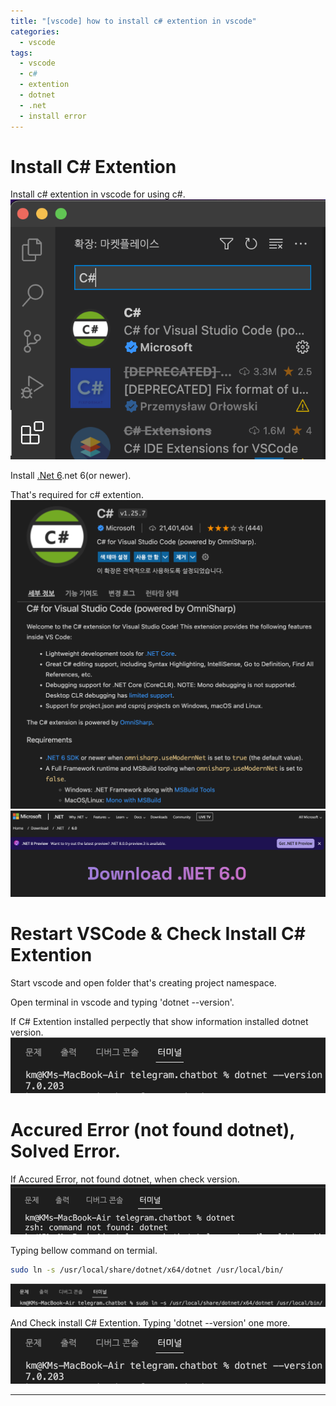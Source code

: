 ```yaml
---
title: "[vscode] how to install c# extention in vscode"
categories:
  - vscode
tags:
  - vscode
  - c#
  - extention
  - dotnet
  - .net
  - install error
---
```



# Install C# Extention
Install c# extention in vscode for using c#.  
![set define on](/assets/images/install_cshap_extention.png)  



Install [.Net 6][install-dotnet6].net 6(or newer).  

That's required for c# extention.  
![set define on](/assets/images/cshap_extention_requirement.png)  
![set define on](/assets/images/cshap_extention_requirement_dotnet6.png)  



# Restart VSCode & Check Install C# Extention
Start vscode and open folder that's creating project namespace.   


Open terminal in vscode and typing 'dotnet --version'.   


If C# Extention installed perpectly that show information installed dotnet version.   
![set define on](/assets/images/check_vscode_install.png)  



# Accured Error (not found dotnet), Solved Error.

If Accured Error, not found dotnet, when check version.   
![set define on](/assets/images/vscode_install_error_not_found_dotnet.png)   


Typing bellow command on termial.  
```bash
sudo ln -s /usr/local/share/dotnet/x64/dotnet /usr/local/bin/
```
![set define on](/assets/images/vscode_install_error_not_found_solved.png)    


And Check install C# Extention. Typing 'dotnet --version' one more.  
![set define on](/assets/images/check_vscode_install.png)  



--- 
[install-dotnet6]:https://dotnet.microsoft.com/en-us/download/dotnet/6.0